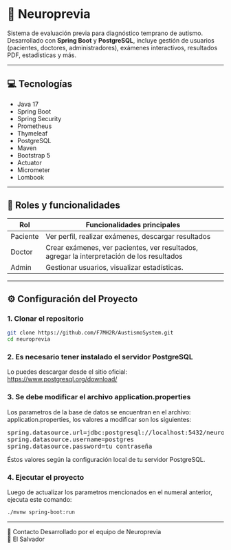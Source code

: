 # 🧠 Neuroprevia

Sistema de evaluación previa para diagnóstico temprano de autismo. Desarrollado con **Spring Boot** y **PostgreSQL**, incluye gestión de usuarios (pacientes, doctores, administradores), exámenes interactivos, resultados PDF, estadísticas y más.

---

##  💻  Tecnologías

- Java 17
- Spring Boot
- Spring Security
- Prometheus
- Thymeleaf
- PostgreSQL
- Maven
- Bootstrap 5
- Actuator
- Micrometer
- Lombook

---

## 👥 Roles y funcionalidades

| Rol      | Funcionalidades principales                                                                |
| -------- |--------------------------------------------------------------------------------------------|
| Paciente | Ver perfil, realizar exámenes, descargar resultados                                        |
| Doctor   | Crear exámenes, ver pacientes, ver resultados, agregar la interpretación de los resultados |
| Admin    | Gestionar usuarios, visualizar estadísticas.                                               |


---

## ⚙️ Configuración del Proyecto

### 1. Clonar el repositorio
```bash
git clone https://github.com/F7MH2R/AustismoSystem.git
cd neuroprevia
```
### 2. Es necesario tener instalado el servidor PostgreSQL
Lo puedes descargar desde el sitio oficial: https://www.postgresql.org/download/

### 3. Se debe modificar el archivo application.properties
Los parametros de la base de datos se encuentran en el archivo: application.properties, los valores a modificar son los siguientes:
<pre>
spring.datasource.url=jdbc:postgresql://localhost:5432/neuroprevia_db
spring.datasource.username=postgres
spring.datasource.password=tu_contraseña
</pre>
Éstos valores según la configuración local de tu servidor PostgreSQL.

### 4. Ejecutar el proyecto
Luego de actualizar los parametros mencionados en el numeral anterior, ejecuta este comando:

```bash
./mvnw spring-boot:run
```

---
📩 Contacto
Desarrollado por el equipo de Neuroprevia
<br>📍 El Salvador